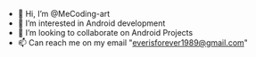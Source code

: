 - 👋 Hi, I’m @MeCoding-art
- 👀 I’m interested in Android development
- 💞️ I’m looking to collaborate on Android Projects
- 📫 Can reach me on my email "everisforever1989@gmail.com"

<!---
MeCoding-art/MeCoding-art is a ✨ special ✨ repository because its `README.md` (this file) appears on your GitHub profile.
You can click the Preview link to take a look at your changes.
--->

